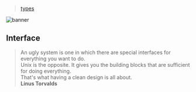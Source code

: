 > [types](./)

![banner](/go/photos/banner.png)

## Interface

> An ugly system is one in which there are special interfaces for everything you want to do.  
> Unix is the opposite.  It gives you the building blocks that are sufficient for doing everything.  
> That's what having a clean design is all about.     
> **Linus Torvalds**

